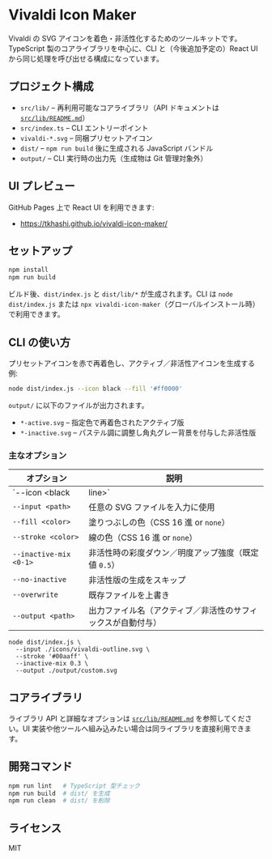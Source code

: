 # Vivaldi Icon Maker

Vivaldi の SVG アイコンを着色・非活性化するためのツールキットです。TypeScript 製のコアライブラリを中心に、CLI と（今後追加予定の）React UI から同じ処理を呼び出せる構成になっています。

## プロジェクト構成

- `src/lib/` – 再利用可能なコアライブラリ（API ドキュメントは [`src/lib/README.md`](src/lib/README.md)）
- `src/index.ts` – CLI エントリーポイント
- `vivaldi-*.svg` – 同梱プリセットアイコン
- `dist/` – `npm run build` 後に生成される JavaScript バンドル
- `output/` – CLI 実行時の出力先（生成物は Git 管理対象外）

## UI プレビュー

GitHub Pages 上で React UI を利用できます:

- https://tkhashi.github.io/vivaldi-icon-maker/

## セットアップ

```bash
npm install
npm run build
```

ビルド後、`dist/index.js` と `dist/lib/*` が生成されます。CLI は `node dist/index.js` または `npx vivaldi-icon-maker`（グローバルインストール時）で利用できます。

## CLI の使い方

プリセットアイコンを赤で再着色し、アクティブ／非活性アイコンを生成する例:

```bash
node dist/index.js --icon black --fill '#ff0000'
```

`output/` に以下のファイルが出力されます。

- `*-active.svg` – 指定色で再着色されたアクティブ版
- `*-inactive.svg` – パステル調に調整し角丸グレー背景を付与した非活性版

### 主なオプション

| オプション | 説明 |
| --- | --- |
| `--icon <black|line>` | 同梱プリセットを入力に使用 |
| `--input <path>` | 任意の SVG ファイルを入力に使用 |
| `--fill <color>` | 塗りつぶしの色（CSS 16 進 or `none`） |
| `--stroke <color>` | 線の色（CSS 16 進 or `none`） |
| `--inactive-mix <0-1>` | 非活性時の彩度ダウン／明度アップ強度（既定値 `0.5`） |
| `--no-inactive` | 非活性版の生成をスキップ |
| `--overwrite` | 既存ファイルを上書き |
| `--output <path>` | 出力ファイル名（アクティブ／非活性のサフィックスが自動付与） |

```
node dist/index.js \
  --input ./icons/vivaldi-outline.svg \
  --stroke '#00aaff' \
  --inactive-mix 0.3 \
  --output ./output/custom.svg
```

## コアライブラリ

ライブラリ API と詳細なオプションは [`src/lib/README.md`](src/lib/README.md) を参照してください。UI 実装や他ツールへ組み込みたい場合は同ライブラリを直接利用できます。

## 開発コマンド

```bash
npm run lint   # TypeScript 型チェック
npm run build  # dist/ を生成
npm run clean  # dist/ を削除
```

## ライセンス

MIT
